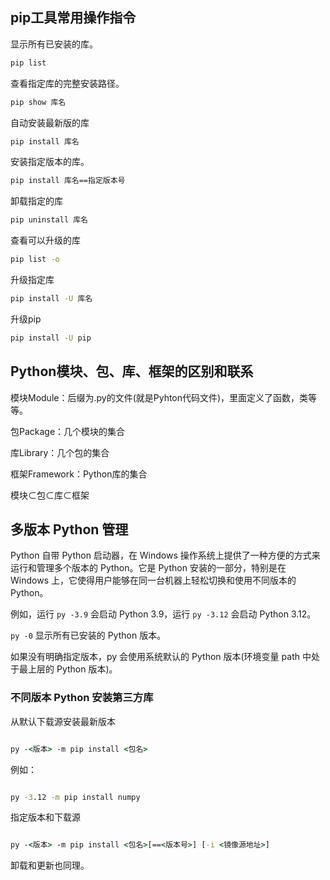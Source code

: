 ## pip工具常用操作指令

显示所有已安装的库。

```cmd
pip list
```

 查看指定库的完整安装路径。

```cmd
pip show 库名
```

自动安装最新版的库

```cmd
pip install 库名
```

安装指定版本的库。

```cmd
pip install 库名==指定版本号
```

卸载指定的库

```cmd
pip uninstall 库名   
```

查看可以升级的库

```cmd
pip list -o
```

升级指定库

```cmd
pip install -U 库名
```



升级pip

```cmd
pip install -U pip
```

## Python模块、包、库、框架的区别和联系

模块Module：后缀为.py的文件(就是Pyhton代码文件)，里面定义了函数，类等等。

包Package：几个模块的集合

库Library：几个包的集合

框架Framework：Python库的集合

模块⊂包⊂库⊂框架

## 多版本 Python 管理

Python 自带 Python 启动器，在 Windows 操作系统上提供了一种方便的方式来运行和管理多个版本的 Python。它是 Python 安装的一部分，特别是在 Windows 上，它使得用户能够在同一台机器上轻松切换和使用不同版本的 Python。

例如，运行 `py -3.9` 会启动 Python 3.9，运行 `py -3.12` 会启动 Python 3.12。

`py -0` 显示所有已安装的 Python 版本。

如果没有明确指定版本，py 会使用系统默认的 Python 版本(环境变量 path 中处于最上层的 Python 版本)。

### 不同版本 Python 安装第三方库

从默认下载源安装最新版本

```cmd

py -<版本> -m pip install <包名>

```

例如：

```cmd

py -3.12 -m pip install numpy

```

指定版本和下载源

```cmd

py -<版本> -m pip install <包名>[==<版本号>] [-i <镜像源地址>]

```

卸载和更新也同理。
